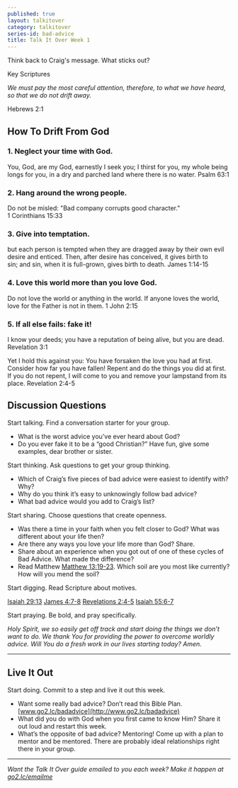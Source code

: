 ```yaml
---
published: true
layout: talkitover
category: talkitover
series-id: bad-advice
title: Talk It Over Week 1
---
```


<p class="lead">Think back to Craig's message. What sticks out?</p> 

Key Scriptures

_We must pay the most careful attention, therefore, to what we have heard, so that we do not drift away._ 

Hebrews 2:1

## How To Drift From God

### 1. Neglect your time with God.
You, God, are my God, earnestly I seek you; I thirst for you, my whole being longs for you, in a dry and parched land where there is no water. 
Psalm 63:1

### 2. Hang around the wrong people.
Do not be misled: "Bad company corrupts good character."  
1 Corinthians 15:33

### 3. Give into temptation.
but each person is tempted when they are dragged away by their own evil desire and enticed. Then, after desire has conceived, it gives birth to sin; and sin, when it is full-grown, gives birth to death. 
James 1:14-15

### 4. Love this world more than you love God.
Do not love the world or anything in the world. If anyone loves the world, love for the Father is not in them. 
1 John 2:15

### 5. If all else fails: fake it! 
I know your deeds; you have a reputation of being alive, but you are dead.
Revelation 3:1

Yet I hold this against you: You have forsaken the love you had at first.  Consider how far you have fallen! Repent and do the things you did at first. If you do not repent, I will come to you and remove your lampstand from its place.
Revelation 2:4-5


## Discussion Questions
<p class="lead">Start talking. Find a conversation starter for your group.</p> 

*	What is the worst advice you’ve ever heard about God?
*	Do you ever fake it to be a “good Christian?” Have fun, give some examples, dear brother or sister.

<p class="lead">Start thinking. Ask questions to get your group thinking.</p> 

*	Which of Craig’s five pieces of bad advice were easiest to identify with? Why? 
*	Why do you think it’s easy to unknowingly follow bad advice?
*	What bad advice would you add to Craig’s list?  
 
<p class="lead">Start sharing. Choose questions that create openness.</p> 

*	Was there a time in your faith when you felt closer to God? What was different about your life then?
*	Are there any ways you love your life more than God? Share.
*	Share about an experience when you got out of one of these cycles of Bad Advice. What made the difference?
* Read Matthew [Matthew 13:19-23](https://www.bible.com/bible/111/mat.13.19-23.niv). Which soil are you most like currently? How will you mend the soil? 

<p class="lead">Start digging. Read Scripture about motives.</p> 

[Isaiah 29:13](https://www.bible.com/bible/111/isa.29.13.niv) [James 4:7-8](https://www.bible.com/bible/111/jam.4.7-8.niv) [Revelations 2:4-5](https://www.bible.com/bible/111/rev.2.4-5.niv) [Isaiah 55:6-7](https://www.bible.com/bible/111/isa.55.6-7.niv)

<p class="lead">Start praying. Be bold, and pray specifically.</p> 

_Holy Spirit, we so easily get off track and start doing the things we don’t want to do. We thank You for providing the power to overcome worldly advice. Will You do a fresh work in our lives starting today? Amen._

* * *

## Live It Out
<p class="lead">Start doing. Commit to a step and live it out this week.</p>

*	Want some really bad advice? Don’t read this Bible Plan. [www.go2.lc/badadvice](http://www.go2.lc/badadvice)
* What did you do with God when you first came to know Him? Share it out loud and restart this week.
* What’s the opposite of bad advice? Mentoring! Come up with a plan to mentor and be mentored. There are probably ideal relationships right there in your group.

* * *

_Want the Talk It Over guide emailed to you each week? Make it happen at [go2.lc/emailme](/talkitover)_
